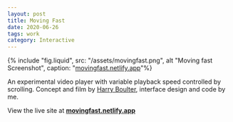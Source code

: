 ```yaml
---
layout: post
title: Moving Fast
date: 2020-06-26
tags: work
category: Interactive
---
```


{% include "fig.liquid", src: "/assets/movingfast.png", alt "Moving fast Screenshot", caption: "[movingfast.netlify.app](https://movingfast.netlify.app/)"%}

An experimental video player with variable playback speed controlled by scrolling. Concept and film by [Harry Boulter](https://www.harryboulter.com/), interface design and code by me.

View the live site at **[movingfast.netlify.app](https://movingfast.netlify.app/)**